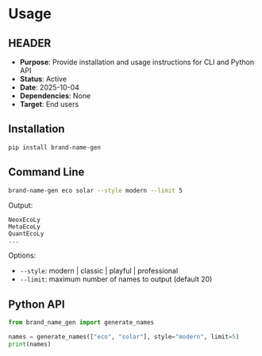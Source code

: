 # Usage

## HEADER
- **Purpose**: Provide installation and usage instructions for CLI and Python API
- **Status**: Active
- **Date**: 2025-10-04
- **Dependencies**: None
- **Target**: End users

## Installation
```bash
pip install brand-name-gen
```

## Command Line
```bash
brand-name-gen eco solar --style modern --limit 5
```

Output:
```
NeoxEcoLy
MetaEcoLy
QuantEcoLy
...
```

Options:
- `--style`: modern | classic | playful | professional
- `--limit`: maximum number of names to output (default 20)

## Python API
```python
from brand_name_gen import generate_names

names = generate_names(["eco", "solar"], style="modern", limit=5)
print(names)
```

